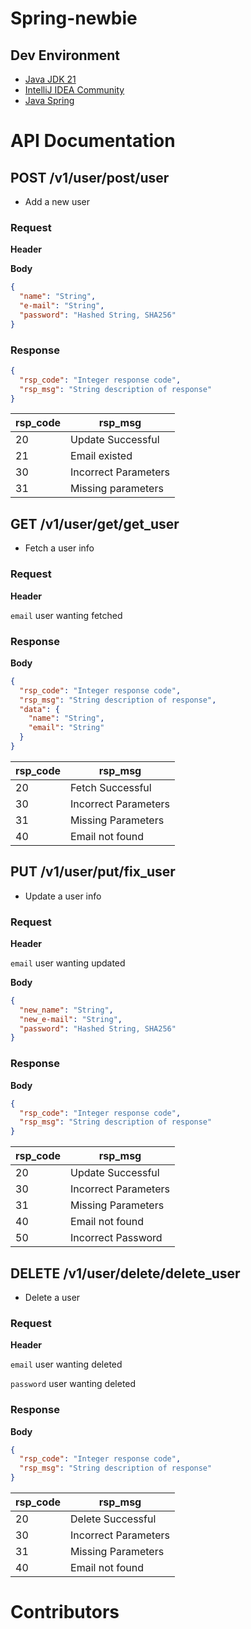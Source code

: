 # Spring-newbie

## Dev Environment
* [Java JDK 21](https://jdk.java.net/archive/)
* [IntelliJ IDEA Community](https://www.jetbrains.com/idea/download/other.html)
* [Java Spring](https://spring.io)

# API Documentation

## POST /v1/user/post/user
* Add a new user

### Request
<b>Header</b>


<b>Body</b>
```json
{
  "name": "String",
  "e-mail": "String",
  "password": "Hashed String, SHA256"
}
```

### Response
```json
{
  "rsp_code": "Integer response code",
  "rsp_msg": "String description of response"
}
```

| rsp_code | rsp_msg              |
|----------|----------------------|
| 20       | Update Successful    |
| 21       | Email existed        |
| 30       | Incorrect Parameters |
| 31       | Missing parameters   |


## GET /v1/user/get/get_user
* Fetch a user info

### Request
**Header**

`email` user wanting fetched


### Response
**Body**
```json
{
  "rsp_code": "Integer response code",
  "rsp_msg": "String description of response",
  "data": {
    "name": "String",
    "email": "String"
  }
}
```

| rsp_code | rsp_msg              |
|----------|----------------------|
| 20       | Fetch Successful     |
| 30       | Incorrect Parameters |
| 31       | Missing Parameters   |
| 40       | Email not found      |



## PUT /v1/user/put/fix_user
* Update a user info

### Request
**Header**

`email` user wanting updated

**Body**

```json
{
  "new_name": "String",
  "new_e-mail": "String",
  "password": "Hashed String, SHA256"
}
```

### Response
**Body**
```json
{
  "rsp_code": "Integer response code",
  "rsp_msg": "String description of response"
}
```

| rsp_code | rsp_msg              |
|----------|----------------------|
| 20       | Update Successful    |
| 30       | Incorrect Parameters |
| 31       | Missing Parameters   |
| 40       | Email not found      |
| 50       | Incorrect Password   |



## DELETE /v1/user/delete/delete_user
* Delete a user

### Request
**Header**

`email` user wanting deleted

`password` user wanting deleted



### Response
**Body**
```json
{
  "rsp_code": "Integer response code",
  "rsp_msg": "String description of response"
}
```

| rsp_code | rsp_msg              |
|----------|----------------------|
| 20       | Delete Successful    |
| 30       | Incorrect Parameters |
| 31       | Missing Parameters   |
| 40       | Email not found      |

# Contributors

